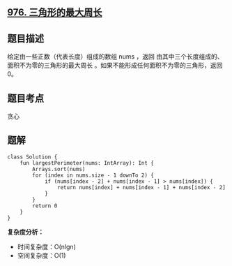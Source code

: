 ## [976. 三角形的最大周长](https://leetcode.cn/problems/largest-perimeter-triangle/)

## 题目描述

给定由一些正数（代表长度）组成的数组 nums ，返回 由其中三个长度组成的、面积不为零的三角形的最大周长 。如果不能形成任何面积不为零的三角形，返回 0。

## 题目考点

贪心

## 题解
 
```
class Solution {
    fun largestPerimeter(nums: IntArray): Int {
        Arrays.sort(nums)
        for (index in nums.size - 1 downTo 2) {
            if (nums[index - 2] + nums[index - 1] > nums[index]) {
                return nums[index] + nums[index - 1] + nums[index - 2]
            }
        }
        return 0
    }
}
```

**复杂度分析：**

- 时间复杂度：O(nlgn)
- 空间复杂度：O(1) 
